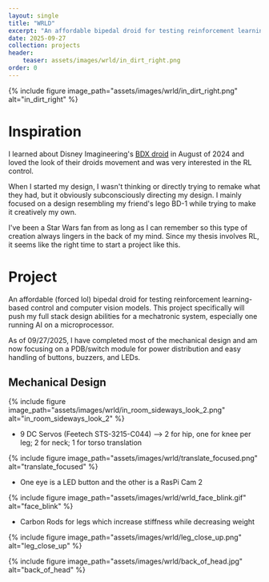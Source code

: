 ```yaml
---
layout: single
title: "WRLD"
excerpt: "An affordable bipedal droid for testing reinforcement learning-based control and computer vision models"
date: 2025-09-27
collection: projects
header:
    teaser: assets/images/wrld/in_dirt_right.png
order: 0
---
```



{% include figure image_path="assets/images/wrld/in_dirt_right.png" alt="in_dirt_right"
%}

# Inspiration

I learned about Disney Imagineering's [BDX droid](https://la.disneyresearch.com/wp-content/uploads/BD_X_paper.pdf) in August of 2024 and loved the look of their droids movement and was very interested in the RL control. 

When I started my design, I wasn't thinking or directly trying to remake what they had, but it obviously subconsciously directing my design. I mainly focused on a design resembling my friend's lego BD-1 while trying to make it creatively my own.

I've been a Star Wars fan from as long as I can remember so this type of creation always lingers in the back of my mind. Since my thesis involves RL, it seems like the right time to start a project like this.  

# Project

An affordable (forced lol) bipedal droid for testing reinforcement learning-based control and computer vision models. This project specifically will push my full stack design abilities for a mechatronic system, especially one running AI on a microprocessor. 

As of 09/27/2025, I have completed most of the mechanical design and am now focusing on a PDB/switch module for power distribution and easy handling of buttons, buzzers, and LEDs.


## Mechanical Design

{% include figure image_path="assets/images/wrld/in_room_sideways_look_2.png" alt="in_room_sideways_look_2"
%}

- 9 DC Servos (Feetech STS-3215-C044) --> 2 for hip, one for knee per leg; 2 for neck; 1 for torso translation

{% include figure image_path="assets/images/wrld/translate_focused.png" alt="translate_focused"
%}

- One eye is a LED button and the other is a RasPi Cam 2

{% include figure image_path="assets/images/wrld/wrld_face_blink.gif" alt="face_blink"
%}

- Carbon Rods for legs which increase stiffness while decreasing weight

{% include figure image_path="assets/images/wrld/leg_close_up.png" alt="leg_close_up"
%}

{% include figure image_path="assets/images/wrld/back_of_head.jpg" alt="back_of_head"
%}